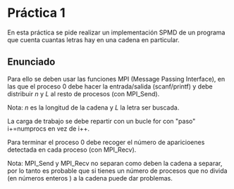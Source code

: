 # Práctica 1 #
En esta práctica se pide realizar un implementación SPMD de un programa que cuenta cuantas letras hay
en una cadena en particular.

## Enunciado ##
Para ello se deben usar las funciones MPI (Message Passing Interface), en las que el proceso 0 debe 
hacer la entrada/salida (scanf/printf) y debe distribuir *n* y *L* al resto de procesos (con MPI_Send).

Nota: *n* es la longitud de la cadena y *L* la letra ser buscada.

La carga de trabajo se debe repartir con un bucle for con "paso" i+=numprocs en vez de i++.

Para terminar el proceso 0 debe recoger el número de aparicioenes detectada en cada proceso (con MPI_Recv).

Nota: MPI_Send y MPI_Recv no separan como deben la cadena a separar, por lo tanto es probable que si
tienes un número de procesos que no divida (en números enteros ) a la cadena puede dar problemas.
